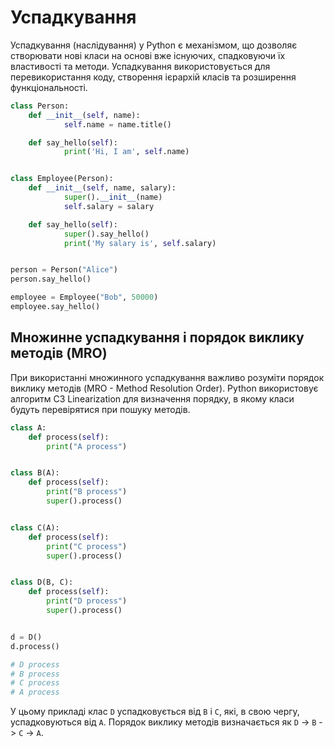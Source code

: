 # Успадкування

Успадкування (наслідування) у Python є механізмом, що дозволяє створювати нові класи на основі вже існуючих, спадковуючи їх властивості та методи. Успадкування використовується для перевикористання коду, створення ієрархій класів та розширення функціональності.

```py
class Person:
    def __init__(self, name):
            self.name = name.title()

    def say_hello(self):
            print('Hi, I am', self.name)


class Employee(Person):
    def __init__(self, name, salary):
            super().__init__(name)
            self.salary = salary

    def say_hello(self):
            super().say_hello()
            print('My salary is', self.salary)


person = Person("Alice")
person.say_hello()

employee = Employee("Bob", 50000)
employee.say_hello()
```

## Множинне успадкування і порядок виклику методів (MRO)

При використанні множинного успадкування важливо розуміти порядок виклику методів (MRO - Method Resolution Order). Python використовує алгоритм C3 Linearization для визначення порядку, в якому класи будуть перевірятися при пошуку методів.

```py
class A:
    def process(self):
        print("A process")


class B(A):
    def process(self):
        print("B process")
        super().process()


class C(A):
    def process(self):
        print("C process")
        super().process()


class D(B, C):
    def process(self):
        print("D process")
        super().process()


d = D()
d.process()

# D process
# B process
# C process
# A process
```

У цьому прикладі клас `D` успадковується від `B` і `C`, які, в свою чергу, успадковуються від `A`. Порядок виклику методів визначається як `D` -> `B` -> `C` -> `A`.
